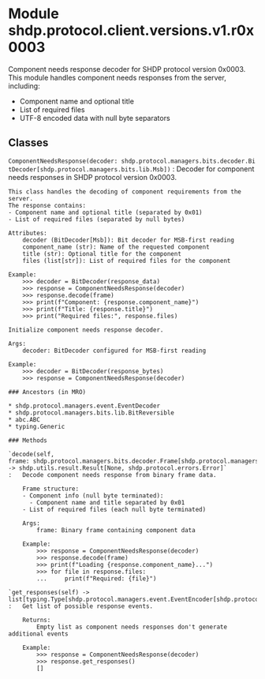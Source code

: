 Module shdp.protocol.client.versions.v1.r0x0003
===============================================
Component needs response decoder for SHDP protocol version 0x0003.
This module handles component needs responses from the server, including:
- Component name and optional title
- List of required files
- UTF-8 encoded data with null byte separators

Classes
-------

`ComponentNeedsResponse(decoder: shdp.protocol.managers.bits.decoder.BitDecoder[shdp.protocol.managers.bits.lib.Msb])`
:   Decoder for component needs responses in SHDP protocol version 0x0003.
    
    This class handles the decoding of component requirements from the server.
    The response contains:
    - Component name and optional title (separated by 0x01)
    - List of required files (separated by null bytes)
    
    Attributes:
        decoder (BitDecoder[Msb]): Bit decoder for MSB-first reading
        component_name (str): Name of the requested component
        title (str): Optional title for the component
        files (list[str]): List of required files for the component
        
    Example:
        >>> decoder = BitDecoder(response_data)
        >>> response = ComponentNeedsResponse(decoder)
        >>> response.decode(frame)
        >>> print(f"Component: {response.component_name}")
        >>> print(f"Title: {response.title}")
        >>> print("Required files:", response.files)
    
    Initialize component needs response decoder.
    
    Args:
        decoder: BitDecoder configured for MSB-first reading
        
    Example:
        >>> decoder = BitDecoder(response_bytes)
        >>> response = ComponentNeedsResponse(decoder)

    ### Ancestors (in MRO)

    * shdp.protocol.managers.event.EventDecoder
    * shdp.protocol.managers.bits.lib.BitReversible
    * abc.ABC
    * typing.Generic

    ### Methods

    `decode(self, frame: shdp.protocol.managers.bits.decoder.Frame[shdp.protocol.managers.bits.lib.Msb]) ‑> shdp.utils.result.Result[None, shdp.protocol.errors.Error]`
    :   Decode component needs response from binary frame data.
        
        Frame structure:
        - Component info (null byte terminated):
          - Component name and title separated by 0x01
        - List of required files (each null byte terminated)
        
        Args:
            frame: Binary frame containing component data
            
        Example:
            >>> response = ComponentNeedsResponse(decoder)
            >>> response.decode(frame)
            >>> print(f"Loading {response.component_name}...")
            >>> for file in response.files:
            ...     print(f"Required: {file}")

    `get_responses(self) ‑> list[typing.Type[shdp.protocol.managers.event.EventEncoder[shdp.protocol.managers.bits.lib.Lsb]]]`
    :   Get list of possible response events.
        
        Returns:
            Empty list as component needs responses don't generate additional events
            
        Example:
            >>> response = ComponentNeedsResponse(decoder)
            >>> response.get_responses()
            []